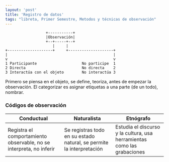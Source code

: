 ```yaml
---
layout: 'post'
title: 'Registro de datos'
tags: "libreta, Primer Semestre, Metodos y técnicas de observación"
---
```


````
                  +-----------+
                  |Observación|
                  +--+-----+--+
                     |     |
+--------------------+     +--------------------+
|                                               |
v                                               v
1 Participante                    No participe  1
2 Directa                         No directa    2
3 Interactúa con el objeto        No interactúa 3

````

Primero se piensa en el objeto, se define, teoriza, antes de empezar la observación. El categorizar es asignar etiquetas a una parte (de un todo), nombrar.

### Códigos de observación

| Conductual                                                          | Naturalista                                                          | Etnógrafo                                                               |
|---------------------------------------------------------------------|----------------------------------------------------------------------|-------------------------------------------------------------------------|
| Registra el comportamiento observable, no se interpreta, no inferir | Se registras todo en su estado natural, se permite la interpretación | Estudia el discurso y la cultura, usa herramientas como las grabaciones |

